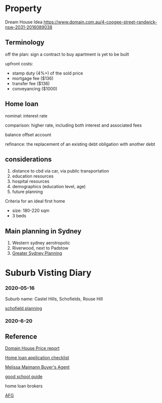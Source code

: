 # Property

Dream House Idea
https://www.domain.com.au/4-coogee-street-randwick-nsw-2031-2016089038

## Terminology

off the plan: sign a contract to buy apartment is yet to be built

upfront costs:
- stamp duty (4%+) of the sold price
- mortgage fee ($136)
- transfer fee ($136)
- conveyancing ($1000)

## Home loan

nominal: interest rate

comparison: higher rate, including both interest and associated fees

balance offset account

refinance: the replacement of an existing debt obligation with another debt

## considerations

1. distance to cbd via car, via public transportation
2. education resources
3. hospital resources
4. demographics (education level, age)
5. future planning

Criteria for an ideal first home

- size: 180-220 sqm
- 3 beds

## Main planning in Sydney

1. Western sydney aerotropolic
2. Riverwood, next to Padstow
3. [Greater Sydney Planning](https://www.greater.sydney/metropolis-of-three-cities)


# Suburb Visting Diary

### 2020-05-16

Suburb name: Castel Hills, Schofields, Rouse Hill

[schofield planning](https://www.planning.nsw.gov.au/Plans-for-your-area/Priority-Growth-Areas-and-Precincts/North-West-Growth-Area/Schofields)

### 2020-6-20

## Reference

[Domain House Price report](https://www.domain.com.au/research/house-price-report/march-2020/#darwin)

[Home loan application checklist](https://www.domain.com.au/home-loans/guides/apply-for-home-loan/)

[Melissa Maimann Buyer's Agent](https://mumstheword-northshore.com.au/melissa-maimann-buyers-agent)

[good school guide](https://www.goodschools.com.au/compare-schools)


home loan brokers

[AFG](https://www.afghomeloans.com.au/)
